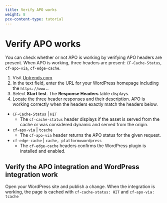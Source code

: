 ```yaml
---
title: Verify APO works
weight: 8
pcx-content-type: tutorial
---
```


# Verify APO works

You can check whether or not APO is working by verifying APO headers are present. When APO is working, three headers are present: `CF-Cache-Status`, `cf-apo-via`, `cf-edge-cache`.

1. Visit [Uptrends.com](https://www.uptrends.com/tools/http-response-header-check).
1. In the text field, enter the URL for your WordPress homepage including the `https://www.`.
1. Select **Start test**. The **Response Headers** table displays.
1. Locate the three header responses and their description. APO is working correctly when the headers exactly match the headers below.

- `CF-Cache-Status` | `HIT`
  - The `cf-cache-status` header displays if the asset is served from the cache or was considered dynamic and served from the origin.
- `cf-apo-via` | `tcache`
  - The `cf-apo-via` header returns the APO status for the given request.
- `cf-edge-cache` | `cache, platform=wordpress`
  - The `cf-edge-cache` headers confirms the WordPress plugin is installed and enabled.

## Verify the APO integration and WordPress integration work

Open your WordPress site and publish a change. When the integration is working, the page is cached with `cf-cache-status: HIT` and `cf-apo-via: tcache`